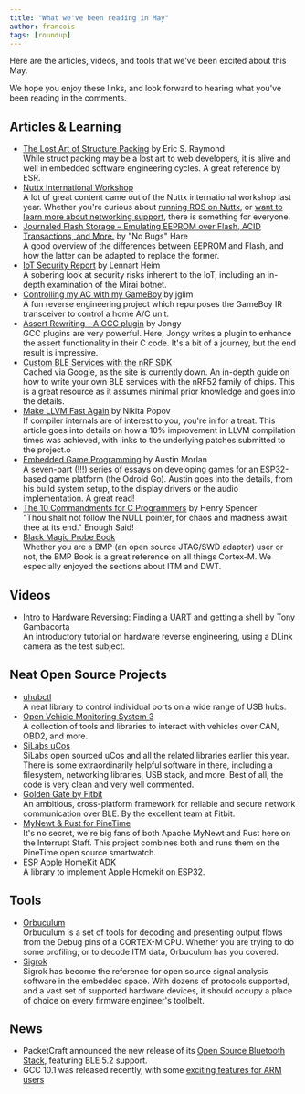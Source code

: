 ```yaml
---
title: "What we've been reading in May"
author: francois
tags: [roundup]
---
```


<!-- excerpt start -->
Here are the articles, videos, and tools that we've been excited
about this May.
<!-- excerpt end -->

We hope you enjoy these links, and look forward to hearing what you've been
reading in the comments.

## Articles & Learning

* [The Lost Art of Structure
  Packing](http://www.catb.org/esr/structure-packing/) by Eric S. Raymond<br>
While struct packing may be a lost art to web developers, it is alive and well
in embedded software engineering cycles. A great reference by ESR.
* [Nuttx International
  Workshop](https://nuttx.events/sample-page/nuttx2019-international-workshop-output/)<br>
A lot of great content came out of the Nuttx international workshop last year.
Whether you're curious about [running ROS on
Nuttx](https://nuttx.events/wp-content/uploads/2019/11/Luetkebohle_nx2019.pdf),
or [want to learn more about networking
support](https://nuttx.events/wp-content/uploads/2019/11/MIshikawa_nx2019.pdf),
there is something for everyone.
* [Journaled Flash Storage – Emulating EEPROM over Flash, ACID Transactions, and
  More.](http://ithare.com/journaled-flash-storage-emulating-eeprom-over-flash-acid-transactions-and-more-part-i-flash-vs-eeprom/)
by "No Bugs" Hare<br>
A good overview of the differences between EEPROM and Flash, and how the latter
can be adapted to replace the former.
* [IoT Security Report](https://blog.heim.xyz/iot-security-report/) by Lennart
  Heim <br>
A sobering look at security risks inherent to the IoT, including an in-depth
examination of the Mirai botnet.
* [Controlling my AC with my GameBoy](http://jg.sn.sg/ir/) by jglim<br>
A fun reverse engineering project which repurposes the GameBoy IR transceiver to
control a home A/C unit.
* [Assert Rewriting - A GCC
  plugin](https://jongy.github.io/2020/04/25/gcc-assert-introspect.html) by
Jongy<br>
GCC plugins are very powerful. Here, Jongy writes a plugin to enhance the assert
functionality in their C code. It's a bit of a journey, but the end result is
impressive.
* [Custom BLE Services with the nRF SDK](https://webcache.googleusercontent.com/search?q=cache:chvBTAax3ScJ:https://64k.space/2019/10/22/custom-ble-services-with-the-nrf-sdk/&hl=en&gl=us&strip=1&vwsrc=0)<br>
Cached via Google, as the site is currently down. An in-depth guide on how to
write your own BLE services with the nRF52 family of chips. This is a great
resource as it assumes minimal prior knowledge and goes into the details.
* [Make LLVM Fast
  Again](https://nikic.github.io/2020/05/10/Make-LLVM-fast-again.html) by Nikita
Popov<br>
If compiler internals are of interest to you, you're in for a treat. This
article goes into details on how a 10% improvement in LLVM compilation times was
achieved, with links to the underlying patches submitted to the project.o
* [Embedded Game
  Programming](https://austinmorlan.com/posts/embedded_game_programming_0/) by
Austin Morlan<br>
A seven-part (!!!) series of essays on developing games for an ESP32-based game
platform (the Odroid Go). Austin goes into the details, from his build system
setup, to the display drivers or the audio implementation. A great read!
* [The 10 Commandments for C
  Programmers](https://www.lysator.liu.se/c/ten-commandments.html) by Henry
Spencer<br>
"Thou shalt not follow the NULL pointer, for chaos and madness await thee at its
end." Enough Said!
* [Black Magic Probe
  Book](https://github.com/compuphase/Black-Magic-Probe-Book)<br>
Whether you are a BMP (an open source JTAG/SWD adapter) user or not, the BMP
Book is a great reference on all things Cortex-M. We especially enjoyed the
sections about ITM and DWT.

## Videos

* [Intro to Hardware Reversing: Finding a UART and getting a
  shell](https://www.youtube.com/watch?v=ZmZuKA-Rst) by
Tony Gambacorta <br>
An introductory tutorial on hardware reverse engineering, using a DLink camera
as the test subject.

## Neat Open Source Projects

* [uhubctl](https://github.com/mvp/uhubctl)<br>
A neat library to control individual ports on a wide range of USB hubs.
* [Open Vehicle Monitoring System
  3](https://github.com/openvehicles/Open-Vehicle-Monitoring-System-3)<br>
A collection of tools and libraries to interact with vehicles over CAN, OBD2,
and more.
* [SiLabs uCos](https://github.com/SiliconLabs?q=uC-&type=&language=)<br>
SiLabs open sourced uCos and all the related libraries earlier this year. There
is some extraordinarily helpful software in there, including a filesystem,
networking libraries, USB stack, and more. Best of all, the code is very clean
and very well commented.
* [Golden Gate by Fitbit](https://github.com/Fitbit/golden-gate)<br>
An ambitious, cross-platform framework for reliable and secure network
communication over BLE. By the excellent team at Fitbit.
* [MyNewt & Rust for
  PineTime](https://github.com/lupyuen/pinetime-rust-mynewt)<br>
It's no secret, we're big fans of both Apache MyNewt and Rust here on the
Interrupt Staff. This project combines both and runs them on the PineTime open
source smartwatch.
* [ESP Apple HomeKit ADK
](https://github.com/espressif/esp-apple-homekit-adk)<br>A library to implement
Apple Homekit on ESP32.

## Tools

* [Orbuculum](https://github.com/orbcode/orbuculum)<br>
Orbuculum is a set of tools for decoding and presenting output flows from the
Debug pins of a CORTEX-M CPU. Whether you are trying to do some profiling, or to
decode ITM data, Orbuculum has you covered.
* [Sigrok](https://sigrok.org/wiki/Main_Page)<br>
Sigrok has become the reference for open source signal analysis software in the
embedded space. With dozens of protocols supported, and a vast set of supported
hardware devices, it should occupy a place of choice on every firmware
engineer's toolbelt.

## News

* PacketCraft announced the new release of its [Open Source Bluetooth
  Stack](https://www.packetcraft.com/post/packetcraft-announces-public-open-source-release-of-its-bluetooth-5-2-stacks),
featuring BLE 5.2 support.
* GCC 10.1 was released recently, with some [exciting features for ARM
  users](https://community.arm.com/developer/tools-software/tools/b/tools-software-ides-blog/posts/making-the-most-of-the-arm-architecture-in-gcc-10)

